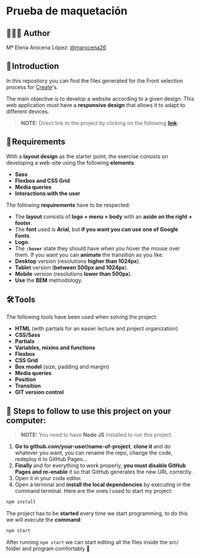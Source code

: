 # Prueba de maquetación

## 👩🏻‍💻 Author 

Mª Elena Arocena López: [@marocena26](https://github.com/marocena26)

## 🚀 Introduction

In this repository you can find the files generated for the Front selection process for [Create](https://www.create-store.com/es/)'s.

The main objective is to develop a website according to a given design. This web application must have a **responsive design** that allows it to adapt to different devices.

> **NOTE:** Direct link to the project by clicking on the following **[link](https://marocena26.github.io/prueba-de-maquetacion/)**

## 📝 Requirements

With a **layout design** as the starter point, the exercise consists on developing a web-site using the following **elements**:

- **Sass**
- **Flexbox and CSS Grid**
- **Media queries**
- **Interactions with the user**

The following **requirements** have to be respected:

- The **layout** consists of **logo + menu + body** with an **aside on the right + footer**.
- The **font** used is **Arial**, but **if you want you can use one of Google Fonts**.
- **Logo**.
- The **`:hover`** state they should have when you hover the mouse over them. If you want you can **animate** the transition as you like.
- **Desktop** version (resolutions **higher than 1024px**).
- **Tablet** version (**between 500px and 1024px**).
- **Mobile** version (resolutions **lower than 500px**).
- **Use** the **BEM** methodology.

## 🛠️ Tools

The following tools have been used when solving the project:

- **HTML** (with partials for an easier lecture and project organization)
- **CSS/Sass**
- **Partials**
- **Variables, mixins and functions**
- **Flexbox**
- **CSS Grid**
- **Box model** (size, padding and margin)
- **Media queries**
- **Position**
- **Transition**
- **GIT version control**

## 💾 Steps to follow to use this project on your computer:

> **NOTE:**  You need to have **Node JS** installed to run this project.

1. **Go to github.com/your-user/name-of-project**, **clone it** and do whatever you want, you can rename the repo, change the code, redeploy it to GitHub Pages...
2. **Finally** and for everything to work properly, **you must disable GitHub Pages and re-enable** it so that GitHub generates the new URL correctly.
3. Open it in your code editor.
4. Open a terminal and **install the local dependencies** by executing in the command terminal. Here are the ones I used to start my project:

```bash
npm install
```

The project has to be **started** every time we start programming, to do this we will execute the **command**:

```bash
npm start
```
After running `npm start` we can start editing all the files inside the src/ folder and program comfortably 💫
